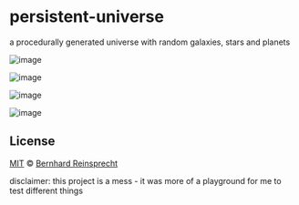 # persistent-universe

a procedurally generated universe with random galaxies, stars and planets

![image](https://github.com/breinsp/unity-persistent-universe/blob/master/res/jzHlB2a.jpg)

![image](https://github.com/breinsp/unity-persistent-universe/blob/master/res/5f9st16.jpg)

![image](https://github.com/breinsp/unity-persistent-universe/blob/master/res/q3yrGCt.jpg)

![image](https://github.com/breinsp/unity-persistent-universe/blob/master/res/planet.gif)

## License

[MIT](LICENSE.md) © [Bernhard Reinsprecht](https://breinsp.github.io)

disclaimer:
this project is a mess - it was more of a playground for me to test different things
